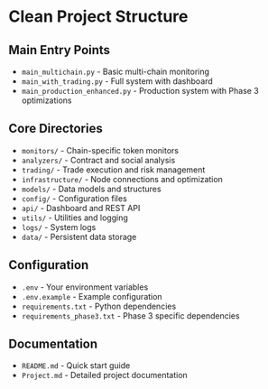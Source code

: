 # Clean Project Structure

## Main Entry Points
- `main_multichain.py` - Basic multi-chain monitoring
- `main_with_trading.py` - Full system with dashboard
- `main_production_enhanced.py` - Production system with Phase 3 optimizations

## Core Directories
- `monitors/` - Chain-specific token monitors
- `analyzers/` - Contract and social analysis
- `trading/` - Trade execution and risk management
- `infrastructure/` - Node connections and optimization
- `models/` - Data models and structures
- `config/` - Configuration files
- `api/` - Dashboard and REST API
- `utils/` - Utilities and logging
- `logs/` - System logs
- `data/` - Persistent data storage

## Configuration
- `.env` - Your environment variables
- `.env.example` - Example configuration
- `requirements.txt` - Python dependencies
- `requirements_phase3.txt` - Phase 3 specific dependencies

## Documentation
- `README.md` - Quick start guide
- `Project.md` - Detailed project documentation

